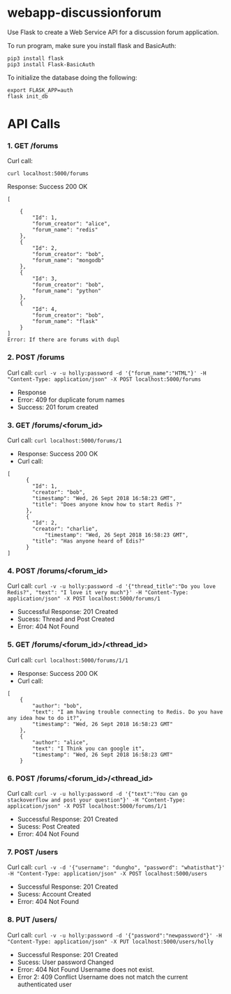 # webapp-discussionforum

Use Flask to create a Web Service API for a discussion forum application.

To run program, make sure you install flask and BasicAuth:
```
pip3 install flask
pip3 install Flask-BasicAuth
```
To initialize the database doing the following:
```
export FLASK_APP=auth
flask init_db
```


# API Calls

### 1. GET /forums
Curl call:
```
curl localhost:5000/forums
```
Response: Success 200 OK
```
[
	
	{
		"Id": 1,
		"forum_creator": "alice",
		"forum_name": "redis"
	},
	{
		"Id": 2,
		"forum_creator": "bob",
		"forum_name": "mongodb"
	},
	{
		"Id": 3,
		"forum_creator": "bob",
		"forum_name": "python"
	},
	{
		"Id": 4,
		"forum_creator": "bob",
		"forum_name": "flask"
	}
]
Error: If there are forums with dupl
```
### 2. POST /forums
Curl call: 
```curl -v -u holly:password -d '{"forum_name":"HTML"}' -H "Content-Type: application/json" -X POST localhost:5000/forums```

+ Response
+ Error: 409 for duplicate forum names
+ Success: 201 forum created

### 3.  GET /forums/<forum_id>
Curl call: 
```curl localhost:5000/forums/1```
+ Response: Success 200 OK
+ Curl call: 
```
[
	  {
	    "Id": 1,
	    "creator": "bob",
   	    "timestamp": "Wed, 26 Sept 2018 16:58:23 GMT",
	    "title": "Does anyone know how to start Redis ?"
	  },
	  {
	    "Id": 2,
	    "creator": "charlie",  
    	    "timestamp": "Wed, 26 Sept 2018 16:58:23 GMT",
	    "title": "Has anyone heard of Edis?"
	  }
]
```
### 4.  POST /forums/<forum_id>
Curl call: 
```curl -v -u holly:password -d '{"thread_title":"Do you love Redis?", "text": "I love it very much"}' -H "Content-Type: application/json" -X POST localhost:5000/forums/1```

+ Successful Response: 201 Created
+ Sucess: Thread and Post Created
+ Error: 404 Not Found

### 5.  GET /forums/<forum_id>/<thread_id>
Curl call: 
```curl localhost:5000/forums/1/1```
+ Response: Success 200 OK
+ Curl call: 
```
[
	{
	    "author": "bob",
	    "text": "I am having trouble connecting to Redis. Do you have any idea how to do it?",
	    "timestamp": "Wed, 26 Sept 2018 16:58:23 GMT"  
	},
	{
	    "author": "alice",
	    "text": "I Think you can google it",
	    "timestamp": "Wed, 26 Sept 2018 16:58:23 GMT"  
	}
```
### 6. POST /forums/<forum_id>/<thread_id>
Curl call: 
```curl -v -u holly:password -d '{"text":"You can go stackoverflow and post your question"}' -H "Content-Type: application/json" -X POST localhost:5000/forums/1/1```

+ Successful Response: 201 Created
+ Sucess: Post Created
+ Error: 404 Not Found

### 7.  POST /users
Curl call: 
```curl -v -d '{"username": "dungho", "password": "whatisthat"}' -H "Content-Type: application/json" -X POST localhost:5000/users```

+ Successful Response: 201 Created
+ Sucess: Account Created
+ Error: 404 Not Found

### 8. PUT /users/<username>
Curl call: 
```curl -v -u holly:password -d '{"password":"newpassword"}' -H "Content-Type: application/json" -X PUT localhost:5000/users/holly```

+ Successful Response: 201 Created
+ Sucess: User password Changed
+ Error: 404 Not Found Username does not exist.
+ Error 2: 409 Conflict Username does not match the current authenticated user
